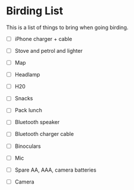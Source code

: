 # Birding List

This is a list of things to bring when going birding.

- [ ] iPhone charger + cable
- [ ] Stove and petrol and lighter
- [ ] Map
- [ ] Headlamp
- [ ] H20
- [ ] Snacks
- [ ] Pack lunch
- [ ] Bluetooth speaker
- [ ] Bluetooth charger cable
- [ ] Binoculars
- [ ] Mic
- [ ] Spare AA, AAA, camera batteries
- [ ] Camera

